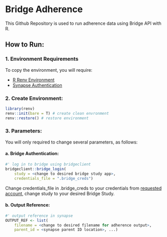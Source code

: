 # Bridge Adherence
This Github Repository is used to run adherence data using Bridge API with R. 

## How to Run:

### 1. Environment Requirements
To copy the environment, you will require: 
- [R Renv Environment](https://rstudio.github.io/renv/articles/renv.html)
- [Synapse Authentication](https://help.synapse.org/docs/Quick-Start:-Setting-Up-a-Project.2055471258.html)

### 2. Create Environment:
```R
library(renv)
renv::init(bare = T) # create clean envronment
renv::restore() # restore environment
```

### 3. Parameters:
You will only required to change several parameters, as follows:

#### a. Bridge Authentication:
```R
#' log in to bridge using bridgeclient
bridgeclient::bridge_login(
    study = <change to desired bridge study app>,
    credentials_file = ".bridge_creds")
```
Change credentials_file in .bridge_creds to your credentials from [requested account](https://docs.google.com/forms/d/e/1FAIpQLSfZAQwhaUjrgK73pU2XtD7PUCXEtoUOj3g0i2luSUlNQhGq8g/viewform), change study to your desired Bridge Study.

#### b. Output Reference:
```R
#' output reference in synapse
OUTPUT_REF <- list(
    filename = <change to desired filename for adherence output>,
    parent_id = <synapse parent ID location>, ...)
```



